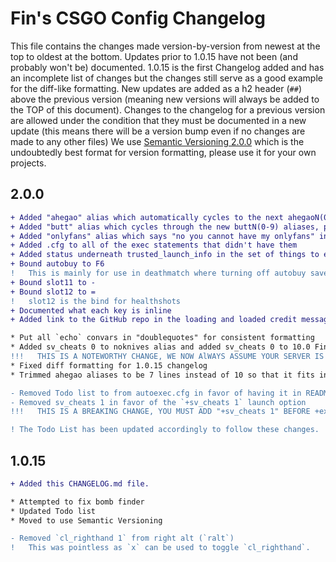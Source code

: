 # Fin's CSGO Config Changelog
This file contains the changes made version-by-version from newest at the top to oldest at the bottom.
Updates prior to 1.0.15 have not been (and probably won't be) documented.
1.0.15 is the first Changelog added and has an incomplete list of changes but the changes still serve as a good example for the diff-like formatting.
New updates are added as a h2 header (`##`) above the previous version (meaning new versions will always be added to the TOP of this document). Changes to the changelog for a previous version are allowed under the condition that they must be documented in a new update (this means there will be a version bump even if no changes are made to any other files)
We use [Semantic Versioning 2.0.0](https://semver.org/spec/v2.0.0.html) which is the undoubtedly best format for version formatting, please use it for your own projects.


## 2.0.0
```diff
+ Added "ahegao" alias which automatically cycles to the next ahegaoN(0-9) alias
+ Added "butt" alias which cycles through the new buttN(0-9) aliases, posting an ASCII art butt
+ Added "onlyfans" alias which says "no you cannot have my onlyfans" in global chat
+ Added .cfg to all of the exec statements that didn't have them
+ Added status underneath trusted_launch_info in the set of things to echo after Finalization
+ Bound autobuy to F6
!   This is mainly for use in deathmatch where turning off autobuy saves your current random loadout
+ Bound slot11 to -
+ Bound slot12 to =
!   slot12 is the bind for healthshots
+ Documented what each key is inline
+ Added link to the GitHub repo in the loading and loaded credit messages

* Put all `echo` convars in "doublequotes" for consistent formatting
* Added sv_cheats 0 to noknives alias and added sv_cheats 0 to 10.0 Finalization
!!!   THIS IS A NOTEWORTHY CHANGE, WE NOW AlWAYS ASSUME YOUR SERVER IS RUNNING WITH AND THAT YOU WANT sv_cheats 0   !!!
* Fixed diff formatting for 1.0.15 changelog
* Trimmed ahegao aliases to be 7 lines instead of 10 so that it fits into unfocused chat

- Removed Todo list to from autoexec.cfg in favor of having it in README.md
- Removed sv_cheats 1 in favor of the `+sv_cheats 1` launch option
!!!   THIS IS A BREAKING CHANGE, YOU MUST ADD "+sv_cheats 1" BEFORE +exec autoexec IN YOUR LAUNCH OPTIONS   !!!

! The Todo List has been updated accordingly to follow these changes.
```


## 1.0.15

```diff
+ Added this CHANGELOG.md file.

* Attempted to fix bomb finder
* Updated Todo list
* Moved to use Semantic Versioning

- Removed `cl_righthand 1` from right alt (`ralt`)
!   This was pointless as `x` can be used to toggle `cl_righthand`.
```
